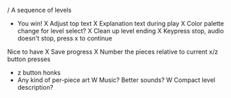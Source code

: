 / A sequence of levels
  - You win!
X Adjust top text
X Explanation text during play
X Color palette change for level select?
X Clean up level ending
  X Keypress stop, audio doesn't stop, press x to continue

Nice to have
X Save progress
X Number the pieces relative to current x/z button presses
- z button honks
- Any kind of per-piece art
W Music? Better sounds?
W Compact level description?
